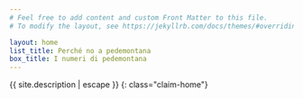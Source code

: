 ```yaml
---
# Feel free to add content and custom Front Matter to this file.
# To modify the layout, see https://jekyllrb.com/docs/themes/#overriding-theme-defaults

layout: home
list_title: Perché no a pedemontana
box_title: I numeri di pedemontana
---
```

{{ site.description | escape }}
{: class="claim-home"}
